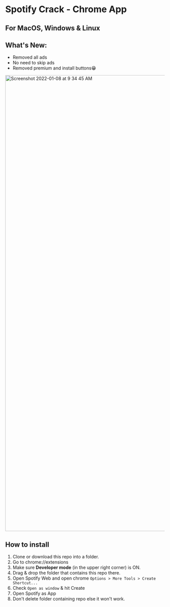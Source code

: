 # Spotify Crack - Chrome App
<h2>For MacOS, Windows & Linux

## What's New:

- Removed all ads
- No need to skip ads
- Removed premium and install buttons😁

<img width="1440" alt="Screenshot 2022-01-08 at 9 34 45 AM" src="https://user-images.githubusercontent.com/83419951/148630845-7035d19b-895b-4b5b-aca4-ac5f61432391.png">
  
## How to install

1. Clone or download this repo into a folder.
1. Go to chrome://extensions
2. Make sure **Developer mode** (in the upper right corner) is ON.
3. Drag & drop the folder that contains this repo there.
4. Open Spotify Web and open chrome `Options > More Tools > Create Shortcut...`
5. Check `Open as window` & hit Create
6. Open Spotify as App
7. Don't delete folder containing repo else it won't work.
